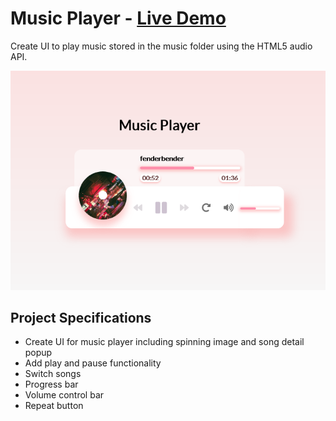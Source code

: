 # Music Player - [Live Demo](https://rphase.github.io/justwebprojects/music-player/)

Create UI to play music stored in the music folder using the HTML5 audio API.

![Sample](../resource/music-player.png)

## Project Specifications

- Create UI for music player including spinning image and song detail popup
- Add play and pause functionality
- Switch songs
- Progress bar
- Volume control bar
- Repeat button
